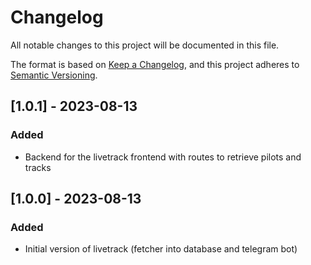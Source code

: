 # Changelog

All notable changes to this project will be documented in this file.

The format is based on [Keep a Changelog](https://keepachangelog.com/en/1.0.0/),
and this project adheres to [Semantic Versioning](https://semver.org/spec/v2.0.0.html).

## [1.0.1] - 2023-08-13

### Added

- Backend for the livetrack frontend with routes to retrieve pilots and tracks

## [1.0.0] - 2023-08-13

### Added

- Initial version of livetrack (fetcher into database and telegram bot)
